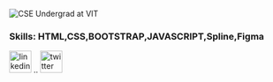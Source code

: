 
![CSE Undergrad at VIT](https://www.linkpicture.com/q/hey.png)

### Skills: HTML,CSS,BOOTSTRAP,JAVASCRIPT,Spline,Figma



[<img src='https://cdn.jsdelivr.net/npm/simple-icons@3.0.1/icons/linkedin.svg' alt='linkedin' height='40'>](https://www.linkedin.com/in/https://www.linkedin.com/in/udita-vishnoi-57953121b//)              ..       [<img src='https://cdn.jsdelivr.net/npm/simple-icons@3.0.1/icons/twitter.svg' alt='twitter' height='40'>](https://twitter.com/https://twitter.com/UditaVed)  

